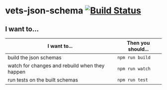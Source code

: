 # vets-json-schema [![Build Status](https://travis-ci.org/department-of-veterans-affairs/vets-json-schema.svg?branch=master)](https://travis-ci.org/department-of-veterans-affairs/vets-json-schema)

## I want to...

| I want to... | Then you should... |
| ------------ | ------------------ |
| build the json schemas | `npm run build` |
| watch for changes and rebuild when they happen | `npm run watch` |
| run tests on the built schemas | `npm run test` |
